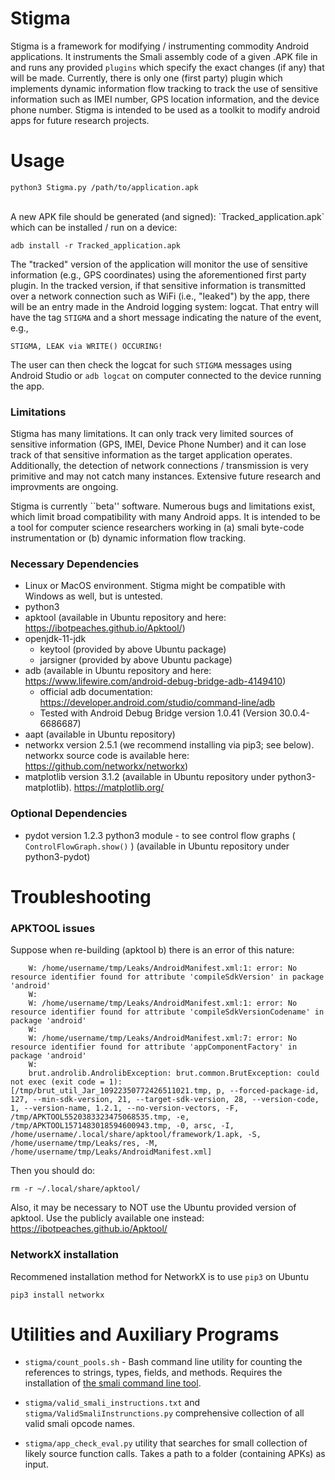 # Stigma
Stigma  is a framework for modifying / instrumenting commodity Android applications.  It instruments the Smali assembly code of a given .APK file in and runs any provided `plugins` which specify the exact changes (if any) that will be made.  Currently, there is only one (first party) plugin which implements dynamic information flow tracking to track the use of sensitive information such as IMEI number, GPS location information, and the device phone number.  Stigma is intended to be used as a toolkit to modify android apps for future research projects.


# Usage
`python3 Stigma.py /path/to/application.apk`

<br/>
A new APK file should be generated (and signed): `Tracked_application.apk` which can be installed / run on a device:

`adb install -r Tracked_application.apk`


The "tracked" version of the application will monitor the use of sensitive information (e.g., GPS coordinates) using the aforementioned first party plugin.  In the tracked version, if that sensitive information is transmitted over a network connection such as WiFi (i.e., "leaked") by the app, there will be an entry made in the Android logging system: logcat.  That entry will have the tag `STIGMA` and a short message indicating the nature of the event, e.g., 

`STIGMA, LEAK via WRITE() OCCURING!`

The user can then check the logcat for such `STIGMA` messages using Android Studio or `adb logcat` on computer connected to the device running the app.

### Limitations
Stigma has many limitations.  It can only track very limited sources of sensitive information (GPS, IMEI, Device Phone Number) and it can lose track of that sensitive information as the target application operates.  Additionally, the detection of network connections / transmission is very primitive and may not catch many instances.  Extensive future research and improvments are ongoing.

Stigma is currently ``beta'' software.  Numerous bugs and limitations exist, which limit broad compatibility with many Android apps.  It is intended to be a tool for computer science researchers working in (a) smali byte-code instrumentation or (b) dynamic information flow tracking.


### Necessary Dependencies
* Linux or MacOS environment.  Stigma might be compatible with Windows as well, but is untested.
* python3
* apktool (available in Ubuntu repository and here: https://ibotpeaches.github.io/Apktool/)
* openjdk-11-jdk
  * keytool (provided by above Ubuntu package)
  * jarsigner (provided by above Ubuntu package)
* adb (available in Ubuntu repository and here: https://www.lifewire.com/android-debug-bridge-adb-4149410)
  * official adb documentation: https://developer.android.com/studio/command-line/adb
  * Tested with Android Debug Bridge version 1.0.41 (Version 30.0.4-6686687)
* aapt (available in Ubuntu repository)
* networkx version 2.5.1 (we recommend installing via pip3; see below).  networkx source code is available here: https://github.com/networkx/networkx)
* matplotlib version 3.1.2 (available in Ubuntu repository under python3-matplotlib).  https://matplotlib.org/

### Optional Dependencies
* pydot version 1.2.3 python3 module - to see control flow graphs ( `ControlFlowGraph.show()` ) (available in Ubuntu repository under python3-pydot)




# Troubleshooting

### APKTOOL issues
Suppose when re-building (apktool b) there is an error of this nature:

```
	W: /home/username/tmp/Leaks/AndroidManifest.xml:1: error: No resource identifier found for attribute 'compileSdkVersion' in package 'android'
	W: 
	W: /home/username/tmp/Leaks/AndroidManifest.xml:1: error: No resource identifier found for attribute 'compileSdkVersionCodename' in package 'android'
	W: 
	W: /home/username/tmp/Leaks/AndroidManifest.xml:7: error: No resource identifier found for attribute 'appComponentFactory' in package 'android'
	W: 
	brut.androlib.AndrolibException: brut.common.BrutException: could not exec (exit code = 1): [/tmp/brut_util_Jar_10922350772426511021.tmp, p, --forced-package-id, 127, --min-sdk-version, 21, --target-sdk-version, 28, --version-code, 1, --version-name, 1.2.1, --no-version-vectors, -F, /tmp/APKTOOL5520383323475068535.tmp, -e, /tmp/APKTOOL1571483018594600943.tmp, -0, arsc, -I, /home/username/.local/share/apktool/framework/1.apk, -S, /home/username/tmp/Leaks/res, -M, /home/username/tmp/Leaks/AndroidManifest.xml]
```

Then you should do: 

`rm -r ~/.local/share/apktool/`

Also, it may be necessary to NOT use the Ubuntu provided version of apktool.  Use the publicly available one instead: https://ibotpeaches.github.io/Apktool/


### NetworkX installation
Recommened installation method for NetworkX is to use `pip3` on Ubuntu 

```pip3 install networkx```


# Utilities and Auxiliary Programs

* `stigma/count_pools.sh` - Bash command line utility for counting the references to strings, types, fields, and methods.  Requires the installation of [the smali command line tool](https://github.com/JesusFreke/smali/).

* `stigma/valid_smali_instructions.txt` and `stigma/ValidSmaliInstrunctions.py` comprehensive collection of all valid smali opcode names.

* `stigma/app_check_eval.py` utility that searches for small collection of likely source function calls.  Takes a path to a folder (containing APKs) as input.
